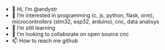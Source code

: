 - 👋 Hi, I’m @andystr
- 👀 I’m interested in programming (c, js, python, flask, orm), microcontrollers (stm32, esp32, arduino), cnc, data analisys
- 🌱 I’m still learning 
- 💞️ I’m looking to collaborate on open source cnc
- 📫 How to reach me github

<!---
andystr/andystr is a ✨ special ✨ repository because its `README.md` (this file) appears on your GitHub profile.
You can click the Preview link to take a look at your changes.
--->
